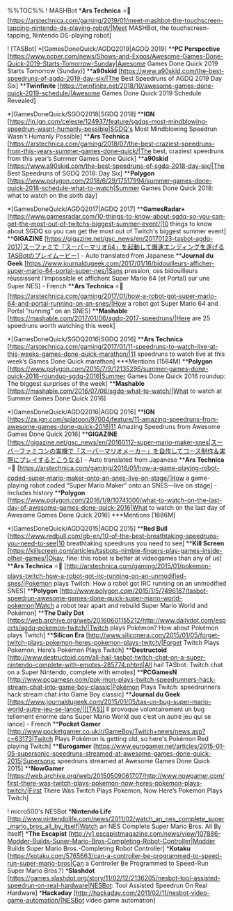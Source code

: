 %%TOC%%
! MASHBot
*__Ars Technica__ ⭐💬 [https://arstechnica.com/gaming/2019/01/meet-mashbot-the-touchscreen-tapping-nintendo-ds-playing-robot/|Meet MASHBot, the touchscreen-tapping, Nintendo DS-playing robot]

! [TASBot]
*[GamesDoneQuick/AGDQ2019|AGDQ 2019]
**__PC Perspective__ [https://www.pcper.com/news/Shows-and-Expos/Awesome-Games-Done-Quick-2019-Starts-Tomorrow-Sunday|Awesome Games Done Quick 2019 Starts Tomorrow (Sunday)]
**__a90skid__ [https://www.a90skid.com/the-best-speedruns-of-agdq-2019-day-six/|The Best Speedruns of AGDQ 2019 Day Six]
**__Twinfinite__ [https://twinfinite.net/2018/10/awesome-games-done-quick-2019-schedule/|Awesome Games Done Quick 2019 Schedule Revealed]

*[GamesDoneQuick/SGDQ2018|SGDQ 2018]
**__IGN__ [https://in.ign.com/celeste/124937/feature/sgdqs-most-mindblowing-speedrun-wasnt-humanly-possible|SGDQ's Most Mindblowing Speedrun Wasn't Humanly Possible]
**__Ars Technica__ [https://arstechnica.com/gaming/2018/07/the-best-craziest-speedruns-from-this-years-summer-games-done-quick/|The best, craziest speedruns from this year’s Summer Games Done Quick]
**__a90skid__ [https://www.a90skid.com/the-best-speedruns-of-sgdq-2018-day-six/|The Best Speedruns of SGDQ 2018: Day Six]
**__Polygon__ [https://www.polygon.com/2018/6/29/17517994/summer-games-done-quick-2018-schedule-what-to-watch|Summer Games Done Quick 2018: what to watch on the sixth day]

*[GamesDoneQuick/AGDQ2017|AGDQ 2017]
**__GamesRadar+__ [https://www.gamesradar.com/10-things-to-know-about-sgdq-so-you-can-get-the-most-out-of-twitchs-biggest-summer-event/|10 things to know about SGDQ so you can get the most out of Twitch's biggest summer event]
**__GIGAZINE__ [https://gigazine.net/gsc_news/en/20170123-tasbot-agdq-2017|スーファミで「スーパーマリオ64」を起動して爆速エンディングを遂げるTASBotのプレイムービー] - Auto translated from Japanese
**__Journal du Geek__ [https://www.journaldugeek.com/2017/01/16/bidouilleurs-afficher-super-mario-64-portal-super-nes/|Sans pression, ces bidouilleurs réussissent l’impossible et affichent Super Mario 64 (et Portal) sur une Super NES] - French
**__Ars Technica__ ⭐💬 [https://arstechnica.com/gaming/2017/01/how-a-robot-got-super-mario-64-and-portal-running-on-an-snes/|How a robot got Super Mario 64 and Portal “running” on an SNES]
**__Mashable__ [https://mashable.com/2017/01/06/agdq-2017-speedruns/|Here are 25 speedruns worth watching this week]

*[GamesDoneQuick/SGDQ2016|SGDQ 2016]
**__Ars Technica__ [https://arstechnica.com/gaming/2017/01/11-speedruns-to-watch-live-at-this-weeks-games-done-quick-marathon/|11 speedruns to watch live at this week’s Games Done Quick marathon]
***Mentions [1584M]
**__Polygon__ [https://www.polygon.com/2016/7/9/12135296/summer-games-done-quick-2016-roundup-sgdq-2016|Summer Games Done Quick 2016 roundup: The biggest surprises of the week]
**__Mashable__ [https://mashable.com/2016/07/06/sgdq-what-to-watch/|What to watch at Summer Games Done Quick 2016]

*[GamesDoneQuick/AGDQ2016|AGDQ 2016]
**__IGN__ [https://za.ign.com/splatoon/97004/feature/11-amazing-speedruns-from-awesome-games-done-quick-2016|11 Amazing Speedruns from Awesome Games Done Quick 2016]
**__GIGAZINE__ [https://gigazine.net/gsc_news/en/20160112-super-mario-maker-snes|スーパーファミコンの実機で「スーパーマリオメーカー」を自作してコース制作＆実際にプレイするとこうなる] - Auto translated from Japanese
**__Ars Technica__ ⭐💬 [https://arstechnica.com/gaming/2016/01/how-a-game-playing-robot-coded-super-mario-maker-onto-an-snes-live-on-stage/|How a game-playing robot coded “Super Mario Maker” onto an SNES—live on stage] - Includes history
**__Polygon__ [https://www.polygon.com/2016/1/9/10741000/what-to-watch-on-the-last-day-of-awesome-games-done-quick-2016|What to watch on the last day of Awesome Games Done Quick 2016]
***Mentions [1686M]

*[GamesDoneQuick/AGDQ2015|AGDQ 2015]
**__Red Bull__ [https://www.redbull.com/gb-en/10-of-the-best-breathtaking-speedruns-you-need-to-see|10 breathtaking speedruns you need to see]
**__Kill Screen__ [https://killscreen.com/articles/tasbots-nimble-fingers-play-games-inside-other-games/|Okay, fine: this robot is better at videogames than any of us]
**__Ars Technica__ ⭐💬 [http://arstechnica.com/gaming/2015/01/pokemon-plays-twitch-how-a-robot-got-irc-running-on-an-unmodified-snes/|Pokémon plays Twitch: How a robot got IRC running on an unmodified SNES]
**__Polygon__ [http://www.polygon.com/2015/1/5/7496187/tasbot-speedrun-awesome-games-done-quick-super-mario-world-pokemon|Watch a robot tear apart and rebuild Super Mario World and Pokémon]
**__The Daily Dot__ [https://web.archive.org/web/20160601155212/http://www.dailydot.com/esports/agdq-pokemon-twitch/|Twitch plays Pokémon? How about Pokémon plays Twitch]
**__Silicon Era__ [http://www.siliconera.com/2015/01/05/forget-twitch-plays-pokemon-heres-pokemon-plays-twitch/|Forget Twitch Plays Pokemon, Here’s Pokémon Plays Twitch]
**__Destructoid__ [http://www.destructoid.com/all-hail-tasbot-twitch-chat-on-a-super-nintendo-complete-with-emotes-285774.phtml|All hail TASbot: Twitch chat on a Super Nintendo, complete with emotes]
**__PCGamesN__ [http://www.pcgamesn.com/pok-mon-plays-twitch-speedrunners-hack-stream-chat-into-game-boy-classic|Pokémon Plays Twitch: speedrunners hack stream chat into Game Boy classic]
**__Journal du Geek__ [https://www.journaldugeek.com/2015/01/05/tas-un-bug-super-mario-world-autre-jeu-se-lance/|[[TAS]] Il provoque volontairement un bug tellement énorme dans Super Mario World que c’est un autre jeu qui se lance] - French
**__Pocket Gamer__ [http://www.pocketgamer.co.uk/r/GameBoy/Twitch+news/news.asp?c=63173|Twitch Plays Pokémon is getting old, so here's Pokémon Red playing Twitch]
**__Eurogamer__ [https://www.eurogamer.net/articles/2015-01-05-supersonic-speedruns-streamed-at-awesome-games-done-quick-2015|Supersonic speedruns streamed at Awesome Games Done Quick 2015]
**__NowGamer__ [https://web.archive.org/web/20150509061707/http://www.nowgamer.com/first-there-was-twitch-plays-pokemon-now-heres-pokemon-plays-twitch/|First There Was Twitch Plays Pokemon, Now Here’s Pokemon Plays Twitch]

! micro500's NESBot
*__Nintendo Life__ [http://www.nintendolife.com/news/2011/02/watch_an_nes_complete_super_mario_bros_all_by_itself|Watch an NES Complete Super Mario Bros. All By Itself]
*__The Escapist__ [http://v1.escapistmagazine.com/news/view/107886-Modder-Builds-Super-Mario-Bros-Completing-Robot-Controller|Modder Builds Super Mario Bros.-Completing Robot Controller]
*__Kotaku__ [https://kotaku.com/5765663/can-a-controller-be-programmed-to-speed-run-super-mario-bros|Can a Controller Be Programmed to Speed-Run Super Mario Bros.?]
*__Slashdot__ [https://games.slashdot.org/story/11/02/12/2136205/nesbot-tool-assisted-speedrun-on-real-hardware|NESBot: Tool Assisted Speedrun On Real Hardware]
*__Hackaday__ [http://hackaday.com/2011/02/11/nesbot-video-game-automation/|NESBot video game automation]